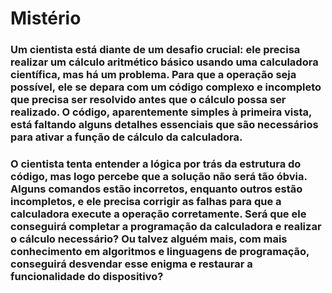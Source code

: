 # Mistério

### Um cientista está diante de um desafio crucial: ele precisa realizar um cálculo aritmético básico usando uma calculadora científica, mas há um problema. Para que a operação seja possível, ele se depara com um código complexo e incompleto que precisa ser resolvido antes que o cálculo possa ser realizado. O código, aparentemente simples à primeira vista, está faltando alguns detalhes essenciais que são necessários para ativar a função de cálculo da calculadora.

### O cientista tenta entender a lógica por trás da estrutura do código, mas logo percebe que a solução não será tão óbvia. Alguns comandos estão incorretos, enquanto outros estão incompletos, e ele precisa corrigir as falhas para que a calculadora execute a operação corretamente. Será que ele conseguirá completar a programação da calculadora e realizar o cálculo necessário? Ou talvez alguém mais, com mais conhecimento em algoritmos e linguagens de programação, conseguirá desvendar esse enigma e restaurar a funcionalidade do dispositivo?
